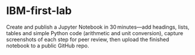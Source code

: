 # IBM-first-lab
Create and publish a Jupyter Notebook in 30 minutes—add headings, lists, tables and simple Python code (arithmetic and unit conversion), capture screenshots of each step for peer review, then upload the finished notebook to a public GitHub repo.
